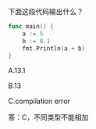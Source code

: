 下面这段代码输出什么？

```go
func main() {  
    a := 5
    b := 8.1
    fmt.Println(a + b)
}
```

A.13.1

B.13

C.compilation error


答：C，不同类型不能相加
